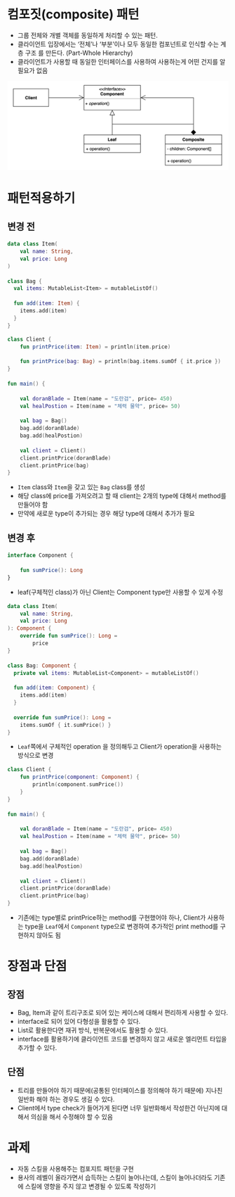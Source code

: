 # 컴포짓(composite) 패턴
- 그룹 전체와 개별 객체를 동일하게 처리할 수 있는 패턴.
- 클라이언트 입장에서는 ‘전체’나 ‘부분’이나 모두 동일한 컴포넌트로 인식할 수는 계층 구조
  를 만든다. (Part-Whole Hierarchy)
- 클라이언트가 사용할 때 동일한 인터페이스를 사용하여 사용하는게 어떤 건지를 알 필요가 없음

![composite.png](assets/img.png)
# 패턴적용하기
## 변경 전
```kotlin
data class Item(
    val name: String,
    val price: Long
)

class Bag {
  val items: MutableList<Item> = mutableListOf()

  fun add(item: Item) {
    items.add(item)
  }
}
```

```kotlin
class Client {
    fun printPrice(item: Item) = println(item.price)

    fun printPrice(bag: Bag) = println(bag.items.sumOf { it.price })
}

fun main() {

    val doranBlade = Item(name = "도란검", price= 450)
    val healPostion = Item(name = "체력 물약", price= 50)

    val bag = Bag()
    bag.add(doranBlade)
    bag.add(healPostion)

    val client = Client()
    client.printPrice(doranBlade)
    client.printPrice(bag)
}
```

- `Item` class와 `Item`을 갖고 있는 `Bag` class를 생성
- 해당 class에 price를 가져오려고 할 때 client는 2개의 type에 대해서 method를 만들어야 함
- 만약에 새로운 type이 추가되는 경우 해당 type에 대해서 추가가 필요

## 변경 후
```kotlin
interface Component {

    fun sumPrice(): Long
}
```
- leaf(구체적인 class)가 아닌 Client는 Component type만 사용할 수 있게 수정

```kotlin
data class Item(
    val name: String,
    val price: Long
): Component {
    override fun sumPrice(): Long =
        price
}

class Bag: Component {
  private val items: MutableList<Component> = mutableListOf()

  fun add(item: Component) {
    items.add(item)
  }

  override fun sumPrice(): Long =
    items.sumOf { it.sumPrice() }
}
```

- `Leaf`쪽에서 구체적인 operation 을 정의해두고 Client가 operation을 사용하는 방식으로 변경

```kotlin
class Client {
    fun printPrice(component: Component) {
        println(component.sumPrice())
    }
}

fun main() {

    val doranBlade = Item(name = "도란검", price= 450)
    val healPostion = Item(name = "체력 물약", price= 50)

    val bag = Bag()
    bag.add(doranBlade)
    bag.add(healPostion)

    val client = Client()
    client.printPrice(doranBlade)
    client.printPrice(bag)
}
```
- 기존에는 type별로 printPrice하는 method를 구현했어야 하나, Client가 사용하는 type을 `Leaf`에서 `Component` type으로 변경하여
추가적인 print method를 구현하지 않아도 됨

# 장점과 단점
## 장점
- Bag, Item과 같이 트리구조로 되어 있는 케이스에 대해서 편리하게 사용할 수 있다.
- interface로 되어 있어 다형성을 활용할 수 있다.
- List<Component>로 활용한다면 재귀 방식, 반복문에서도 활용할 수 있다.
- interface를 활용하기에 클라이언트 코드를 변경하지 않고 새로운 엘리먼트 타입을 추가할 수 있다.
## 단점
- 트리를 만들어야 하기 때문에(공통된 인터페이스를 정의해야 하기 때문에) 지나친 일반화 해야 하는 경우도 생길 수 있다.
- Client에서 type check가 들어가게 된다면 너무 일반화해서 작성한건 아닌지에 대해서 의심을 해서 수정해야 할 수 있음
# 과제
- 자동 스킬을 사용해주는 컴포지트 패턴을 구현
- 용사의 레벨이 올라가면서 습득하는 스킬이 늘어나는데, 스킬이 늘어나더라도 기존에 스킬에 영향을 주지 않고 변경될 수 있도록 작성하기
